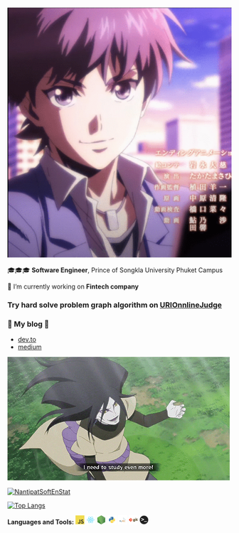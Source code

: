 


![](https://github.com/NantipatSoftEn/NantipatSoftEn/blob/main/Honjo.gif)

<!--[](https://github.com/NantipatSoftEn/NantipatSoftEn/blob/main/tumblr_73328267c6a29697cdf65a15fa1fa1a7_4c4384d1_540.gif) -->


<!-- ![](https://github.com/NantipatSoftEn/NantipatSoftEn/blob/main/tumblr_mvcp4k0N8v1siiawlo1_500.gif)-->



<!-- ![](https://github.com/NantipatSoftEn/NantipatSoftEn/blob/main/ab075029bf981df490913bc4cd48e89b.gif)-->





🎓🎓🎓 **Software Engineer**, Prince of Songkla University Phuket Campus

🏦 I’m currently working on **Fintech company**


### Try hard solve problem graph algorithm on [URIOnnlineJudge](urionlinejudge.com.br/judge/en/profile/126032)

### 🎀 My blog 🎀

- [dev.to](dev.to/nantipatsoften)
- [medium](https://nantipatsoften.medium.com/)


![](https://github.com/NantipatSoftEn/NantipatSoftEn/blob/main/15b12486a0f28fa1a094d8ff82ed8715.gif)


[![NantipatSoftEnStat](https://github-readme-stats.vercel.app/api?username=NantipatSoftEn&show_icons=true&theme=highcontrast&hide=stars)](https://github.com/NantipatSoftEn/github-readme-stats)

[![Top Langs](https://github-readme-stats.vercel.app/api/top-langs/?username=NantipatSoftEn&theme=react&layout=compact&hide=css,html&langs_count=8)](https://github.com/NantipatSoftEn/github-readme-stats)




**Languages and Tools:**
<code><img height="20" src="https://raw.githubusercontent.com/github/explore/80688e429a7d4ef2fca1e82350fe8e3517d3494d/topics/javascript/javascript.png"></code>
<code><img height="20" src="https://raw.githubusercontent.com/github/explore/80688e429a7d4ef2fca1e82350fe8e3517d3494d/topics/react/react.png"></code>
<code><img height="20" src="https://raw.githubusercontent.com/github/explore/80688e429a7d4ef2fca1e82350fe8e3517d3494d/topics/nodejs/nodejs.png"></code>
<code><img height="20" src="https://raw.githubusercontent.com/github/explore/80688e429a7d4ef2fca1e82350fe8e3517d3494d/topics/python/python.png"></code>
<code><img height="20" src="https://raw.githubusercontent.com/github/explore/80688e429a7d4ef2fca1e82350fe8e3517d3494d/topics/mysql/mysql.png"></code>
<code><img height="20" src="https://raw.githubusercontent.com/github/explore/80688e429a7d4ef2fca1e82350fe8e3517d3494d/topics/git/git.png"></code>
<code><img height="20" src="https://raw.githubusercontent.com/github/explore/80688e429a7d4ef2fca1e82350fe8e3517d3494d/topics/terminal/terminal.png"></code>


